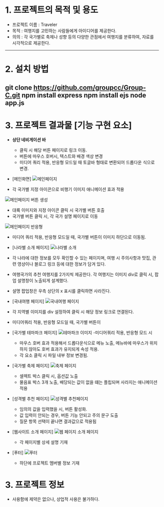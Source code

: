 # 1. 프로젝트의 목적 및 용도
- 프로젝트 이름 : Traveler
- 목적 : 여행지를 고민하는 사람들에게 아이디어를 제공한다.
- 의의 : 각 국가별로 축제나 성향 등의 다양한 관점에서 여행지를 분류하여, 자료를 시각적으로 제공한다.

---
# 2. 설치 방법

git clone https://github.com/groupcc/Group-C.git
npm install express
npm install ejs
node app.js
---
# 3. 프로젝트 결과물 [기능 구현 요소]

- **상단 네비게이션 바**

  - 클릭 시 해당 버튼 페이지로 링크 이동.
  - 버튼에 마우스 호버시, 텍스트와 배경 색상 변경
  - 미디어 쿼리 적용, 반응형 모드일 때 토글바 형태로 변환되어 드롭다운 식으로 변경.

- [메인화면]
![메인페이지](https://user-images.githubusercontent.com/115196609/198200892-fe5ae3bc-1b63-4f5c-94e0-32a88b10bcd6.jpg)
 - 각 국가별 지정 아이콘으로 비행기 이미지 애니메이션 효과 적용

 ![메인페이지 버튼 생성](https://user-images.githubusercontent.com/115196609/198200891-86cc5564-2169-45c9-9f57-d9f61afa828c.jpg)
 - 대륙 이미지와 지정 아이콘 클릭 시 국가별 버튼 호출
 - 국가별 버튼 클릭 시, 각 국가 설명 페이지로 이동

 ![메인페이지 반응형](https://user-images.githubusercontent.com/115196609/198200884-f1a3808c-cb02-46a2-9bf9-6f60b17b87d2.jpg)
 - 미디어 쿼리 적용, 반응형 모드일 때, 국가별 버튼이 이미지 하단으로 이동됨.

- [나라별 소개 페이지]
![나라별 소개](https://user-images.githubusercontent.com/115196609/198202290-8aa9c9b6-574a-46f8-9fc8-2800bf1e1b82.jpg)
 - 각 나라에 대한 정보를 모두 확인할 수 있는 페이지며, 여행 시 주의사항과 맛집, 관련 영상이나 블로그 링크 등에 대한 정보가 담겨 있다.
 - 여행국가의 추천 여행지를 2가지씩 제공한다. 각 여행지는 이미지 div로 클릭 시, 팝업 설명창이 노출되게 설계했다.
 - 설명 팝업창은 우측 상단의 x 표시를 클릭하면 사라진다.

 - [국내여행 페이지]
 ![국내여행 페이지](https://user-images.githubusercontent.com/115196609/198202295-c98e07d5-61b1-4fd5-aff2-40fa1564efb5.jpg)
  - 각 지역별 이미지를 div 설정하여 클릭 시 해당 정보 링크로 연결된다. 
  - 미디어쿼리 적용, 반응형 모드일 때, 국가별 버튼이 

- [국가별 테마파크 페이지]
![테마파크 이미지](https://user-images.githubusercontent.com/115196609/198202299-63afdfdb-087f-41ba-a41c-d6b71d29afa6.jpg)
  -미디어쿼리 적용, 반응형 모드 시 
  - 마우스 호버 효과 적용해서 드롭다운식으로 메뉴 노출, 메뉴바에 마우스가 위치하지 않아도 호버 효과가 유지되게 속성 적용.
  - 각 요소 클릭 시 파일 내부 정보 변경됨.

- [국가별 축제 페이지]
![축제 페이지](https://user-images.githubusercontent.com/115196609/198202300-3e0946f5-6f4b-4ff0-9882-a09c6e3fb5e4.jpg)
  - 셀렉트 박스 클릭 시, 옵션값 노출
  - 물음표 박스 3개 노출, 배당되는 값이 없을 떄는 플립되며 사라지는 애니메이션 적용


- [성격별 추천 페이지]
![성격별 추천페이지](https://user-images.githubusercontent.com/115196609/198202301-bcb1683a-93a6-4f9b-936b-462811f07192.jpg)
  - 임의의 값을 입력했을 시, 버튼 활성화.
  - 값 입력이 안되는 경우, 버튼 기능 안되고 주의 문구 도출
  - 질문 항목 선택이 끝나면 결과값으로 적용됨

- [웹사이트 소개 페이지]
![웹 페이지 소개 페이지](https://user-images.githubusercontent.com/115196609/198202303-31de836f-ac9f-482f-be6a-81b1eb1ebe9d.jpg)
  - 각 페이지별 상세 설명 기재

- [푸터]
![푸터](https://user-images.githubusercontent.com/115196609/198202304-b2b1d900-85db-4a18-9654-714983273d41.jpg)
  - 하단에 프로젝트 멤버별 정보 기재

# 3. 프로젝트 정보
- 사용함에 제약은 없으나, 상업적 사용은 불가하다.

